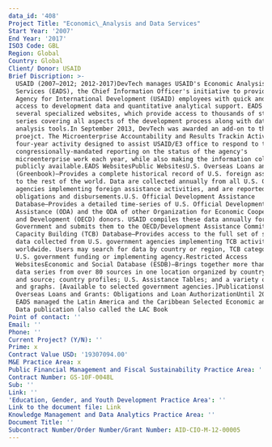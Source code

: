 ```yaml
---
data_id: '408'
Project Title: "Economic\_Analysis and Data Services"
Start Year: '2007'
End Year: '2017'
ISO3 Code: GBL
Region: Global
Country: Global
Client/ Donor: USAID
Brief Discription: >-
  USAID (2007–2012; 2012-2017)DevTech manages USAID's Economic Analysis and Data
  Services (EADS), the Chief Information Officer's initiative to provide U.S.
  Agency for International Development (USAID) employees with quick and easy
  access to development data and quantitative analytical support. EADS maintains
  several specialized websites, which provide access to thousands of statistical
  series covering all aspects of the development process along with data
  analysis tools.In September 2013, DevTech was awarded an add-on to the EADS
  proejct. The Microenterprise Accountability and Results Trackin Activity is a
  four-year activity designed to assist USAID/E3 office to respond to the
  congressionally-mandated reporting on the status of the agency's
  microenterprise work each year, while also making the information collected
  publicly available.EADS WebsitesPublic WebsitesU.S. Overseas Loans and Grants
  (Greenbook)—Provides a complete historical record of U.S. foreign assistance
  to the rest of the world. Data are collected annually from all U.S. Government
  agencies implementing foreign assistance activities, and are reported as
  obligations and disbursements.U.S. Official Development Assistance
  Database—Provides a detailed time-series of U.S. Official Development
  Assistance (ODA) and the ODA of other Organization for Economic Cooperation
  and Development (OECD) donors. USAID compiles these data annually for the U.S.
  Government and submits them to the OECD/Development Assistance Committee.Trade
  Capacity Building (TCB) Database—Provides access to the full set of survey
  data collected from U.S. government agencies implementing TCB activities
  worldwide. Users may search for data by country or region, TCB category, or by
  U.S. government funding or implementing agency.Restricted Access
  WebsitesEconomic and Social Database (ESDB)–Brings together more than 7,500
  data series from over 80 sources in one location organized by country, sector
  and source; country profiles; U.S. Assistance Tables; and a variety of charts
  and graphs. [Available to selected government agencies.]PublicationsU.S.
  Overseas Loans and Grants: Obligations and Loan AuthorizationUntil 2011, the
  EADS managed the Latin America and the Caribbean Selected Economic and Social
  Data publication (also called the LAC Book
Point of contact: ''
Email: ''
Phone: ''
Current Project? (Y/N): ''
Prime: x
Contract Value USD: '19307094.00'
M&E Practice Area: x
Public Financial Management and Fiscal Sustainability Practice Area: ''
Contract Number: GS-10F-0048L
Sub: ''
Link: ''
'Education, Gender, and Youth Development Practice Area': ''
Link to the document file: Link
Knowledge Management and Data Analytics Practice Area: ''
Document Title: ''
Subcontract Number/Order Number/Grant Number: AID-CIO-M-12-00005
---
```

